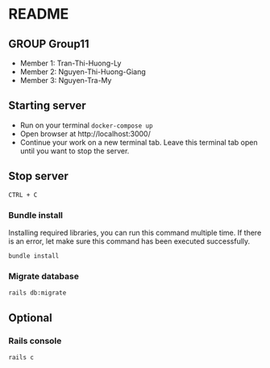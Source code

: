 # README

## GROUP Group11

- Member 1: Tran-Thi-Huong-Ly
- Member 2: Nguyen-Thi-Huong-Giang
- Member 3: Nguyen-Tra-My

## Starting server

- Run on your terminal `docker-compose up`
- Open browser at http://localhost:3000/
- Continue your work on a new terminal tab. Leave this terminal tab open until you want to stop the server.

## Stop server

`CTRL + C`

### Bundle install
Installing required libraries, you can run this command multiple time. If there is an error, let make sure this command has been executed successfully.

`bundle install`

### Migrate database

`rails db:migrate`

## Optional

### Rails console

`rails c`
